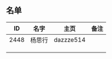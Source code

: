## 名单

| ID   | 名字  | 主页 | 备注 |
| ---- | ---- | ---- | ---- |
| 2448 |杨思行|dazzze514|      |
|      |      |      |      |
|      |      |      |      |
|      |      |      |      |


